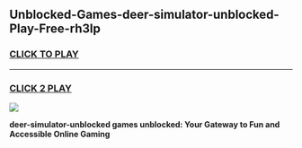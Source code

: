 
## Unblocked-Games-deer-simulator-unblocked-Play-Free-rh3lp
<h3>
<a href="https://premium76.site?title=deer-simulator-unblocked&ref=23A">CLICK TO PLAY</a></h3>
<hr>

<h3>
<a href="https://premium76.site?title=deer-simulator-unblocked&ref=23A">CLICK 2 PLAY</a>
  
</h3>

<a href="https://premium76.site?title=deer-simulator-unblocked&ref=23A"><img src="https://clearcache.store/games.png"></a>


**deer-simulator-unblocked games unblocked: Your Gateway to Fun and Accessible Online Gaming**
